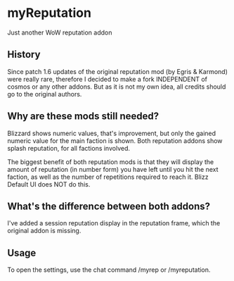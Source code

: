 # myReputation
Just another WoW reputation addon

## History

Since patch 1.6 updates of the original reputation mod (by Egris &amp; Karmond) were really rare, therefore I decided to make a fork INDEPENDENT of cosmos or any other addons. But as it is not my own idea, all credits should go to the original authors.

## Why are these mods still needed?

Blizzard shows numeric values, that's improvement, but only the gained numeric value for the main faction is shown. Both reputation addons show splash reputation, for all factions involved.

The biggest benefit of both reputation mods is that they will display the amount of reputation (in number form) you have left until you hit the next faction, as well as the number of repetitions required to reach it. Blizz Default UI does NOT do this.

## What's the difference between both addons?

I've added a session reputation display in the reputation frame, which the original addon is missing.

## Usage

To open the settings, use the chat command /myrep or /myreputation.